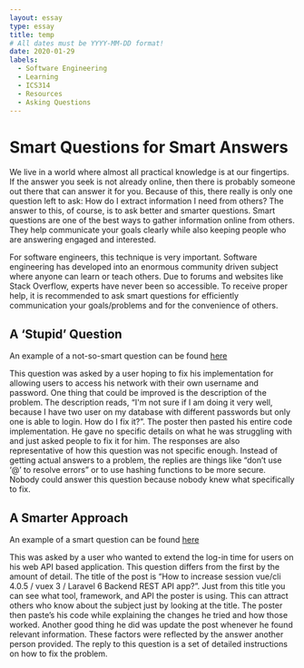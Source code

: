 ```yaml
---
layout: essay
type: essay
title: temp
# All dates must be YYYY-MM-DD format!
date: 2020-01-29
labels:
  - Software Engineering
  - Learning
  - ICS314
  - Resources
  - Asking Questions
---
```


# Smart Questions for Smart Answers
We live in a world where almost all practical knowledge is at our fingertips.  If the answer you seek is not already online, then there is probably someone out there that can answer it for you.  Because of this, there really is only one question left to ask: How do I extract information I need from others?  The answer to this, of course, is to ask better and smarter questions.  Smart questions are one of the best ways to gather information online from others.  They help communicate your goals clearly while also keeping people who are answering engaged and interested.  

For software engineers, this technique is very important.  Software engineering has developed into an enormous community driven subject where anyone can learn or teach others.  Due to forums and websites like Stack Overflow, experts have never been so accessible.  To receive proper help, it is recommended to ask smart questions for efficiently communication your goals/problems and for the convenience of others.

## A ‘Stupid’ Question
An example of a not-so-smart question can be found [here](https://stackoverflow.com/questions/59972779/i-want-my-users-to-login-with-their-user-number-and-password-that-are-inside-my)

This question was asked by a user hoping to fix his implementation for allowing users to access his network with their own username and password.  One thing that could be improved is the description of the problem.  The description reads, “I'm not sure if I am doing it very well, because I have two user on my database with different passwords but only one is able to login. How do I fix it?”.  The poster then pasted his entire code implementation.  He gave no specific details on what he was struggling with and just asked people to fix it for him.  The responses are also representative of how this question was not specific enough.  Instead of getting actual answers to a problem, the replies are things like “don’t use ‘@’ to resolve errors” or to use hashing functions to be more secure.  Nobody could answer this question because nobody knew what specifically to fix.

## A Smarter Approach 
An example of a smart question can be found [here](https://stackoverflow.com/questions/59824369/how-to-increase-session-vue-cli-4-0-5-vuex-3-laravel-6-backend-rest-api-app)

This was asked by a user who wanted to extend the log-in time for users on his web API based application.  This question differs from the first by the amount of detail.  The title of the post is “How to increase session vue/cli 4.0.5 / vuex 3 / Laravel 6 Backend REST API app?”.  Just from this title you can see what tool, framework, and API the poster is using.  This can attract others who know about the subject just by looking at the title.  The poster then paste’s his code while explaining the changes he tried and how those worked.  Another good thing he did was update the post whenever he found relevant information.  These factors were reflected by the answer another person provided.  The reply to this question is a set of detailed instructions on how to fix the problem.  

